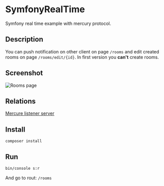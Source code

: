 # SymfonyRealTime
Symfony real time example with mercury protocol.

## Description
You can push notification on other client on page `/rooms` and edit created rooms on page `/rooms/edit/{id}`. In first version you **can't** create rooms.

## Screenshot
![](https://pp.userapi.com/c848528/v848528921/15189c/Xx8uxd8C1J0.jpg "Rooms page")

## Relations
[Mercure listener server](https://github.com/dunglas/mercure)

## Install
`composer install`

## Run
`bin/console s:r`

And go to rout: `/rooms`

